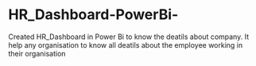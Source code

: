 # HR_Dashboard-PowerBi-
Created HR_Dashboard in Power Bi to know the deatils about company. It help any organisation to know all deatils about the employee working in their organisation
